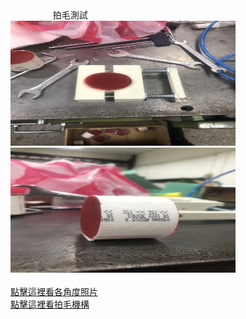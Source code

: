 <html>
　<head>
　<title>機器驗機網站測試</title>
　</head>
　<body>拍毛測試</body>
<br>
<img src="S__17457162.jpg" width="360" height="200"/>
<img src="S__17457171.jpg" width="360" height="200"/>
<br>
<vid src="647254547.130940.mp4"/>
<br>
<a href="各角度照片">點擊這裡看各角度照片</a>
<br>
<a href="自動切毛機新增拍毛機構.pdf">點擊這裡看拍毛機構</a>
  
<html>
